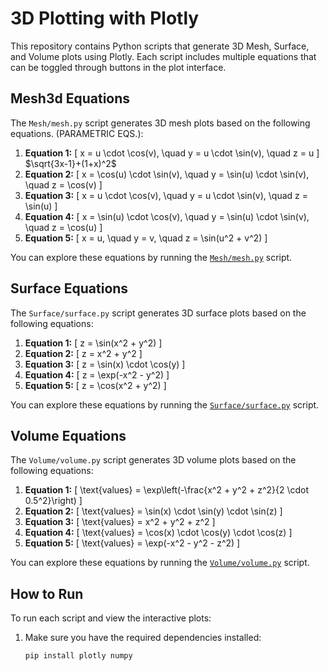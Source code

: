 # 3D Plotting with Plotly

This repository contains Python scripts that generate 3D Mesh, Surface, and Volume plots using Plotly. Each script includes multiple equations that can be toggled through buttons in the plot interface.

## Mesh3d Equations

The `Mesh/mesh.py` script generates 3D mesh plots based on the following equations. (PARAMETRIC EQS.):

1. **Equation 1:**
   \[
   x = u \cdot \cos(v), \quad y = u \cdot \sin(v), \quad z = u
   \]
   $`\sqrt{3x-1}+(1+x)^2`$
2. **Equation 2:**
   \[
   x = \cos(u) \cdot \sin(v), \quad y = \sin(u) \cdot \sin(v), \quad z = \cos(v)
   \]
3. **Equation 3:**
   \[
   x = u \cdot \cos(v), \quad y = u \cdot \sin(v), \quad z = \sin(u)
   \]
4. **Equation 4:**
   \[
   x = \sin(u) \cdot \cos(v), \quad y = \sin(u) \cdot \sin(v), \quad z = \cos(u)
   \]
5. **Equation 5:**
   \[
   x = u, \quad y = v, \quad z = \sin(u^2 + v^2)
   \]

You can explore these equations by running the [`Mesh/mesh.py`](Mesh/mesh.py) script.

## Surface Equations

The `Surface/surface.py` script generates 3D surface plots based on the following equations:

1. **Equation 1:**
   \[
   z = \sin(x^2 + y^2)
   \]
2. **Equation 2:**
   \[
   z = x^2 + y^2
   \]
3. **Equation 3:**
   \[
   z = \sin(x) \cdot \cos(y)
   \]
4. **Equation 4:**
   \[
   z = \exp(-x^2 - y^2)
   \]
5. **Equation 5:**
   \[
   z = \cos(x^2 + y^2)
   \]

You can explore these equations by running the [`Surface/surface.py`](Surface/surface.py) script.

## Volume Equations

The `Volume/volume.py` script generates 3D volume plots based on the following equations:

1. **Equation 1:**
   \[
   \text{values} = \exp\left(-\frac{x^2 + y^2 + z^2}{2 \cdot 0.5^2}\right)
   \]
2. **Equation 2:**
   \[
   \text{values} = \sin(x) \cdot \sin(y) \cdot \sin(z)
   \]
3. **Equation 3:**
   \[
   \text{values} = x^2 + y^2 + z^2
   \]
4. **Equation 4:**
   \[
   \text{values} = \cos(x) \cdot \cos(y) \cdot \cos(z)
   \]
5. **Equation 5:**
   \[
   \text{values} = \exp(-x^2 - y^2 - z^2)
   \]

You can explore these equations by running the [`Volume/volume.py`](Volume/volume.py) script.

## How to Run

To run each script and view the interactive plots:

1. Make sure you have the required dependencies installed:
   ```bash
   pip install plotly numpy
